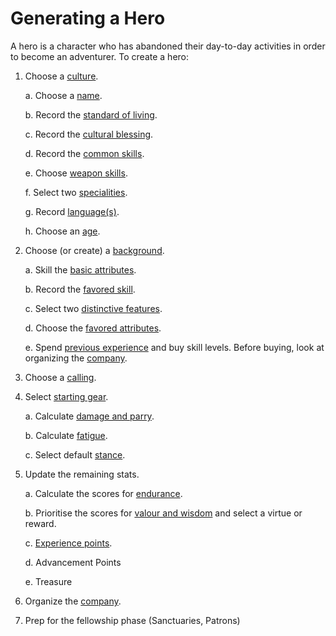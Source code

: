 # Generating a Hero

A hero is a character who has abandoned their day-to-day activities in order to become an adventurer.  To create a hero:

1. Choose a [culture](cultures.md).

    a. Choose a [name](names.md).
    
    b. Record the [standard of living](standard-of-living.md).
    
    c. Record the [cultural blessing](cultural-blessing.md).  
    
    d. Record the [common skills](common-skill-list.md). 
    
    e. Choose [weapon skills](weapon-skill-list.md).
    
    f. Select two [specialities](specialities.md).
    
    g. Record [language(s)](languages.md).
    
    h. Choose an [age](age.md).
    
2. Choose (or create) a [background](background.md).

    a. Skill the [basic attributes](basic-attributes.md).
    
    b. Record the [favored skill](favored-skill.md).
    
    c. Select two [distinctive features](distinctive-features.md).
    
    d. Choose the [favored attributes](favored-attributes.md).
    
    e. Spend [previous experience](previous-experience.md) and buy skill levels.  Before buying, look at organizing the [company](company.md).
    
3. Choose a [calling](callings.md).
    
4. Select [starting gear](starting-gear.md).
  
    a. Calculate [damage and parry](damage-parry.md).
    
    b. Calculate [fatigue](fatigue.md).
    
    c. Select default [stance](stance.md).
    
5. Update the remaining stats.

    a. Calculate the scores for [endurance](endurance.md). 

    b. Prioritise the scores for [valour and wisdom](valor-wisdom.md) and select a virtue or reward.
    
    c. [Experience points](experience-point.md).
       
    d. Advancement Points

    e. Treasure
   
6. Organize the [company](company.md).
       
7. Prep for the fellowship phase (Sanctuaries, Patrons)
